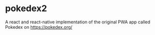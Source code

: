 # pokedex2
A react and react-native implementation of the original PWA app called Pokedex on https://pokedex.org/
